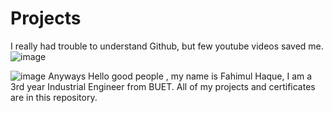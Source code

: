 # Projects
I really had trouble to understand Github, but few youtube videos saved me.![image](https://github.com/FH-Prottay/Projects-and-Certificates/assets/170165987/737b2edd-5ff8-4601-acaa-a108f1b56121)


![image](https://github.com/FH-Prottay/Projects-and-Certificates/assets/170165987/89d911ed-e40c-44d9-972d-dff4d4640db7) 
Anyways
Hello good people , my name is Fahimul Haque, I am a 3rd year Industrial Engineer from BUET.
All of my projects and certificates are in this repository.





